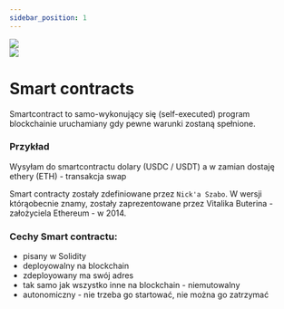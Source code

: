 ```yaml
---
sidebar_position: 1
---
```


<div class="row">
    <div class="col flex3">
        <img src="/img/buterin1.jpeg"/>
    </div>
    <div class="col flex4">
        <img src="/img/buterin2.jpeg"/>
    </div>
</div>

# Smart contracts

Smartcontract to samo-wykonujący się (self-executed) program blockchainie uruchamiany gdy pewne warunki zostaną spełnione.

### Przykład
Wysyłam do smartcontractu dolary (USDC / USDT) a w zamian dostaję ethery (ETH) - transakcja swap

Smart contracty zostały zdefiniowane przez `Nick'a Szabo`. W wersji którąobecnie znamy, zostały 
zaprezentowane przez Vitalika Buterina - założyciela Ethereum - w 2014.

### Cechy Smart contractu:
- pisany w Solidity
- deployowalny na blockchain
- zdeployowany ma swój adres
- tak samo jak wszystko inne na blockchain - niemutowalny
- autonomiczny - nie trzeba go startować, nie można go zatrzymać
